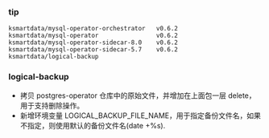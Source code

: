### tip
 ```shell
 ksmartdata/mysql-operator-orchestrator   v0.6.2 
 ksmartdata/mysql-operator                v0.6.2 
 ksmartdata/mysql-operator-sidecar-8.0    v0.6.2  
 ksmartdata/mysql-operator-sidecar-5.7    v0.6.2
 ksmartdata/logical-backup                  
 ```

### logical-backup

* 拷贝 postgres-operator 仓库中的原始文件，并增加在上面包一层 delete，用于支持删除操作。
* 新增环境变量 LOGICAL_BACKUP_FILE_NAME，用于指定备份文件名，如果不指定，则使用默认的备份文件名(date +%s).